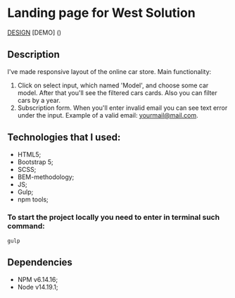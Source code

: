 # Landing page for West Solution

[DESIGN](https://www.figma.com/file/UlBnJHOSYkW4KEPwusZfNQ/Test-task?node-id=1%3A93)
[DEMO] ()

## Description

I've made responsive layout of the online car store. 
Main functionality: 
1. Click on select input, which named 'Model', and choose some car model. After that you'll see the filtered cars cards. Also you can filter cars by a year. 
2. Subscription form. When you'll enter invalid email you can see text error under the input. Example of a valid email: yourmail@mail.com.

## Technologies that I used:

- HTML5;
- Bootstrap 5;
- SCSS;
- BEM-methodology;
- JS;
- Gulp;
- npm tools;

### To start the project locally you need to enter in terminal such command:
```
gulp
```
## Dependencies
- NPM v6.14.16;
- Node v14.19.1;